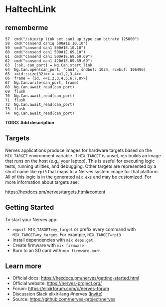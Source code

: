 # HaltechLink

## rememberme

```
57  cmd("/sbin/ip link set can1 up type can bitrate 125000")
58  cmd("cansend can1q 500#1E.10.10")
59  cmd("cansend can1 500#1E.10.10")
60  cmd("cansend can1 500#1E.69.10")
61  cmd("cansend can1 500#1E.69.69.69")
62  cmd("cansend can1 420#1E.69.69.69")
63  {:ok, can_port} = Ng.Can.start_link
64  Ng.Can.open(can_port, "can1", sndbuf: 1024, rcvbuf: 106496)
65  <<id::size(32)>> = <<1,2,3,4>>
66  frame = {id, <<1,2,3,4,5,6,7,8>>}
67  Ng.Can.write(can_port, frame)
68  Ng.Can.await_read(can_port)
69  flush
70  Ng.Can.await_read(can_port)
71  flush
72  Ng.Can.await_read(can_port)
73  flush
74  Ng.Can.await_read(can_port)
```

**TODO: Add description**

## Targets

Nerves applications produce images for hardware targets based on the
`MIX_TARGET` environment variable. If `MIX_TARGET` is unset, `mix` builds an
image that runs on the host (e.g., your laptop). This is useful for executing
logic tests, running utilities, and debugging. Other targets are represented by
a short name like `rpi3` that maps to a Nerves system image for that platform.
All of this logic is in the generated `mix.exs` and may be customized. For more
information about targets see:

https://hexdocs.pm/nerves/targets.html#content

## Getting Started

To start your Nerves app:
  * `export MIX_TARGET=my_target` or prefix every command with
    `MIX_TARGET=my_target`. For example, `MIX_TARGET=rpi3`
  * Install dependencies with `mix deps.get`
  * Create firmware with `mix firmware`
  * Burn to an SD card with `mix firmware.burn`

## Learn more

  * Official docs: https://hexdocs.pm/nerves/getting-started.html
  * Official website: https://nerves-project.org/
  * Forum: https://elixirforum.com/c/nerves-forum
  * Discussion Slack elixir-lang #nerves ([Invite](https://elixir-slackin.herokuapp.com/))
  * Source: https://github.com/nerves-project/nerves
